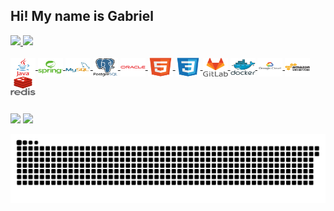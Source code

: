 ## Hi! My name is Gabriel 
 <div>
  <a href="https://github.com/GabrielDSti">
  <img height="180em" src="https://github-readme-stats.vercel.app/api?username=GabrielDSti&show_icons=true&theme=blueberry&include_all_commits=true&count_private=true"/>
  <img height="180em" src="https://github-readme-stats.vercel.app/api/top-langs/?username=GabrielDSti&layout=compact&langs_count=7&theme=blueberry"/>
</div>
<div style="display: inline_block"><br>
  <img align="center" alt="Rafa-Js" height="30" width="40" src="https://raw.githubusercontent.com/devicons/devicon/master/icons/java/java-original-wordmark.svg">
  <img align="center" alt="Rafa-Ts" height="30" width="40" src="https://raw.githubusercontent.com/devicons/devicon/master/icons/spring/spring-original-wordmark.svg">
  <img align="center" alt="Rafa-React" height="30" width="40" src="https://raw.githubusercontent.com/devicons/devicon/master/icons/mysql/mysql-original-wordmark.svg">
   <img align="center" alt="Rafa-Python" height="30" width="40" src="https://raw.githubusercontent.com/devicons/devicon/master/icons/postgresql/postgresql-original-wordmark.svg">
  <img align="center" alt="Rafa-Csharp" height="30" width="40" src="https://raw.githubusercontent.com/devicons/devicon/master/icons/oracle/oracle-original.svg">
  <img align="center" alt="Rafa-HTML" height="30" width="40" src="https://raw.githubusercontent.com/devicons/devicon/master/icons/html5/html5-original.svg">
  <img align="center" alt="Rafa-CSS" height="30" width="40" src="https://raw.githubusercontent.com/devicons/devicon/master/icons/css3/css3-original.svg">
 <img align="center" alt="Rafa-CSS" height="30" width="40" src="https://raw.githubusercontent.com/devicons/devicon/master/icons/gitlab/gitlab-original-wordmark.svg">
 <img align="center" alt="Rafa-CSS" height="30" width="40" src="https://raw.githubusercontent.com/devicons/devicon/master/icons/docker/docker-original-wordmark.svg">
 <img align="center" alt="Rafa-CSS" height="30" width="40" src="https://raw.githubusercontent.com/devicons/devicon/master/icons/googlecloud/googlecloud-original-wordmark.svg">
  <img align="center" alt="Rafa-CSS" height="30" width="40" src="https://raw.githubusercontent.com/devicons/devicon/master/icons/amazonwebservices/amazonwebservices-original-wordmark.svg">
 <img align="center" alt="Rafa-CSS" height="30" width="40" src="https://raw.githubusercontent.com/devicons/devicon/master/icons/redis/redis-original-wordmark.svg">
 
</div>
  
  ##
 
<div> 

  <a href = "mailto:gabriel.sistemasti@gmail.com"><img src="https://img.shields.io/badge/-Gmail-%23333?style=for-the-badge&logo=gmail&logoColor=white" target="_blank"></a>
  <a href="https://www.linkedin.com/in/gabriel-dias-182979136" target="_blank"><img src="https://img.shields.io/badge/-LinkedIn-%230077B5?style=for-the-badge&logo=linkedin&logoColor=white" target="_blank"></a> 
 
  ![Snake animation](https://github.com/GabrielDSti/GabrielDSti/blob/output/github-contribution-grid-snake.svg)
 
</div>
